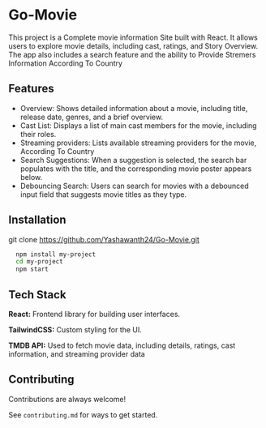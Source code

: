
# Go-Movie

This project is a Complete movie  information Site built with React. It allows users to explore movie details, including cast, ratings, and Story Overview. The app also includes a search feature and the ability to Provide Stremers Information According To Country


## Features

- Overview: Shows detailed information about a movie, including title, release date, genres, and a brief overview.
- Cast List: Displays a list of main cast members for the movie, including their roles.
- Streaming providers: Lists available streaming providers for the movie, According To Country 
- Search Suggestions: When a suggestion is selected, the search bar populates with the title, and the corresponding movie poster appears below.
- Debouncing Search: Users can search for movies with a debounced input field that suggests movie titles as they type.


## Installation

git clone https://github.com/Yashawanth24/Go-Movie.git

```bash
  npm install my-project
  cd my-project
  npm start

```
    
## Tech Stack

 **React:** Frontend library for building user interfaces.

**TailwindCSS:** Custom styling for the UI.

**TMDB API:** Used to fetch movie data, including details, ratings, cast information, and streaming provider data


## Contributing

Contributions are always welcome!

See `contributing.md` for ways to get started.



